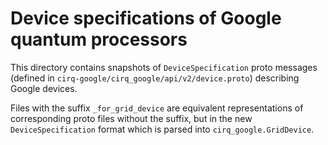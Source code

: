 # Device specifications of Google quantum processors

This directory contains snapshots of `DeviceSpecification` proto messages
(defined in `cirq-google/cirq_google/api/v2/device.proto`) describing Google
devices.

Files with the suffix `_for_grid_device` are equivalent representations of
corresponding proto files without the suffix, but in the new
`DeviceSpecification` format which is parsed into `cirq_google.GridDevice`.
